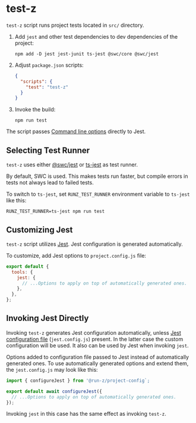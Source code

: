 # test-z

`test-z` script runs project tests located in `src/` directory.

1. Add `jest` and other test dependencies to dev dependencies of the project:
   ```shell
   npm add -D jest jest-junit ts-jest @swc/core @swc/jest
   ```
2. Adjust `package.json` scripts:
   ```json
   {
     "scripts": {
       "test": "test-z"
     }
   }
   ```
3. Invoke the build:
   ```shell
   npm run test
   ```

The script passes [Command line options][] directly to Jest.

[command line options]: https://jestjs.io/docs/cli

## Selecting Test Runner

`test-z` uses either [@swc/jest] or [ts-jest] as test runner.

By default, SWC is used. This makes tests run faster, but compile errors in tests not always lead to failed tests.

To switch to `ts-jest`, set `RUNZ_TEST_RUNNER` environment variable to `ts-jest` like this:

```shell
RUNZ_TEST_RUNNER=ts-jest npm run test
```

[@swc/jest]: https://swc.rs/docs/usage/jest
[ts-jest]: https://kulshekhar.github.io/ts-jest/

## Customizing Jest

`test-z` script utilizes [Jest]. Jest configuration is generated automatically.

To customize, add Jest options to `project.config.js` file:

```javascript
export default {
  tools: {
    jest: {
      // ...Options to apply on top of automatically generated ones.
    },
  },
};
```

[jest]: https://jestjs.io/

## Invoking Jest Directly

Invoking `test-z` generates Jest configuration automatically, unless [Jest configuration file][] (`jest.config.js`)
present. In the latter case the custom configuration will be used. It also can be used by Jest when invoking `jest`.

Options added to configuration file passed to Jest instead of automatically generated ones. To use automatically
generated options and extend them, the `jest.config.js` may look like this:

```javascript
import { configureJest } from '@run-z/project-config`;

export default await configureJest({
  // ...Options to apply on top of automatically generated ones.
});
```

Invoking `jest` in this case has the same effect as invoking `test-z`.

[jest configuration file]: https://jestjs.io/docs/configuration
